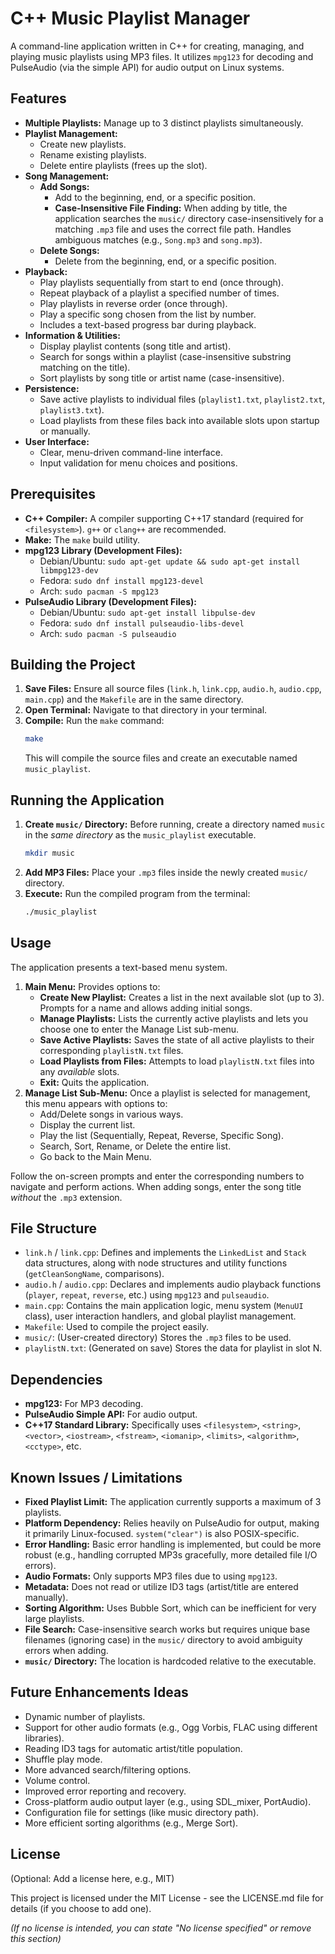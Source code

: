 # C++ Music Playlist Manager

A command-line application written in C++ for creating, managing, and playing music playlists using MP3 files. It utilizes `mpg123` for decoding and PulseAudio (via the simple API) for audio output on Linux systems.

## Features

*   **Multiple Playlists:** Manage up to 3 distinct playlists simultaneously.
*   **Playlist Management:**
    *   Create new playlists.
    *   Rename existing playlists.
    *   Delete entire playlists (frees up the slot).
*   **Song Management:**
    *   **Add Songs:**
        *   Add to the beginning, end, or a specific position.
        *   **Case-Insensitive File Finding:** When adding by title, the application searches the `music/` directory case-insensitively for a matching `.mp3` file and uses the correct file path. Handles ambiguous matches (e.g., `Song.mp3` and `song.mp3`).
    *   **Delete Songs:**
        *   Delete from the beginning, end, or a specific position.
*   **Playback:**
    *   Play playlists sequentially from start to end (once through).
    *   Repeat playback of a playlist a specified number of times.
    *   Play playlists in reverse order (once through).
    *   Play a specific song chosen from the list by number.
    *   Includes a text-based progress bar during playback.
*   **Information & Utilities:**
    *   Display playlist contents (song title and artist).
    *   Search for songs within a playlist (case-insensitive substring matching on the title).
    *   Sort playlists by song title or artist name (case-insensitive).
*   **Persistence:**
    *   Save active playlists to individual files (`playlist1.txt`, `playlist2.txt`, `playlist3.txt`).
    *   Load playlists from these files back into available slots upon startup or manually.
*   **User Interface:**
    *   Clear, menu-driven command-line interface.
    *   Input validation for menu choices and positions.

## Prerequisites

*   **C++ Compiler:** A compiler supporting C++17 standard (required for `<filesystem>`). `g++` or `clang++` are recommended.
*   **Make:** The `make` build utility.
*   **mpg123 Library (Development Files):**
    *   Debian/Ubuntu: `sudo apt-get update && sudo apt-get install libmpg123-dev`
    *   Fedora: `sudo dnf install mpg123-devel`
    *   Arch: `sudo pacman -S mpg123`
*   **PulseAudio Library (Development Files):**
    *   Debian/Ubuntu: `sudo apt-get install libpulse-dev`
    *   Fedora: `sudo dnf install pulseaudio-libs-devel`
    *   Arch: `sudo pacman -S pulseaudio`

## Building the Project

1.  **Save Files:** Ensure all source files (`link.h`, `link.cpp`, `audio.h`, `audio.cpp`, `main.cpp`) and the `Makefile` are in the same directory.
2.  **Open Terminal:** Navigate to that directory in your terminal.
3.  **Compile:** Run the `make` command:
    ```bash
    make
    ```
    This will compile the source files and create an executable named `music_playlist`.

## Running the Application

1.  **Create `music/` Directory:** Before running, create a directory named `music` in the *same directory* as the `music_playlist` executable.
    ```bash
    mkdir music
    ```
2.  **Add MP3 Files:** Place your `.mp3` files inside the newly created `music/` directory.
3.  **Execute:** Run the compiled program from the terminal:
    ```bash
    ./music_playlist
    ```

## Usage

The application presents a text-based menu system.

1.  **Main Menu:** Provides options to:
    *   **Create New Playlist:** Creates a list in the next available slot (up to 3). Prompts for a name and allows adding initial songs.
    *   **Manage Playlists:** Lists the currently active playlists and lets you choose one to enter the Manage List sub-menu.
    *   **Save Active Playlists:** Saves the state of all active playlists to their corresponding `playlistN.txt` files.
    *   **Load Playlists from Files:** Attempts to load `playlistN.txt` files into any *available* slots.
    *   **Exit:** Quits the application.
2.  **Manage List Sub-Menu:** Once a playlist is selected for management, this menu appears with options to:
    *   Add/Delete songs in various ways.
    *   Display the current list.
    *   Play the list (Sequentially, Repeat, Reverse, Specific Song).
    *   Search, Sort, Rename, or Delete the entire list.
    *   Go back to the Main Menu.

Follow the on-screen prompts and enter the corresponding numbers to navigate and perform actions. When adding songs, enter the song title *without* the `.mp3` extension.

## File Structure

*   `link.h` / `link.cpp`: Defines and implements the `LinkedList` and `Stack` data structures, along with node structures and utility functions (`getCleanSongName`, comparisons).
*   `audio.h` / `audio.cpp`: Declares and implements audio playback functions (`player`, `repeat`, `reverse`, etc.) using `mpg123` and `pulseaudio`.
*   `main.cpp`: Contains the main application logic, menu system (`MenuUI` class), user interaction handlers, and global playlist management.
*   `Makefile`: Used to compile the project easily.
*   `music/`: (User-created directory) Stores the `.mp3` files to be used.
*   `playlistN.txt`: (Generated on save) Stores the data for playlist in slot N.

## Dependencies

*   **mpg123:** For MP3 decoding.
*   **PulseAudio Simple API:** For audio output.
*   **C++17 Standard Library:** Specifically uses `<filesystem>`, `<string>`, `<vector>`, `<iostream>`, `<fstream>`, `<iomanip>`, `<limits>`, `<algorithm>`, `<cctype>`, etc.

## Known Issues / Limitations

*   **Fixed Playlist Limit:** The application currently supports a maximum of 3 playlists.
*   **Platform Dependency:** Relies heavily on PulseAudio for output, making it primarily Linux-focused. `system("clear")` is also POSIX-specific.
*   **Error Handling:** Basic error handling is implemented, but could be more robust (e.g., handling corrupted MP3s gracefully, more detailed file I/O errors).
*   **Audio Formats:** Only supports MP3 files due to using `mpg123`.
*   **Metadata:** Does not read or utilize ID3 tags (artist/title are entered manually).
*   **Sorting Algorithm:** Uses Bubble Sort, which can be inefficient for very large playlists.
*   **File Search:** Case-insensitive search works but requires unique base filenames (ignoring case) in the `music/` directory to avoid ambiguity errors when adding.
*   **`music/` Directory:** The location is hardcoded relative to the executable.

## Future Enhancements Ideas

*   Dynamic number of playlists.
*   Support for other audio formats (e.g., Ogg Vorbis, FLAC using different libraries).
*   Reading ID3 tags for automatic artist/title population.
*   Shuffle play mode.
*   More advanced search/filtering options.
*   Volume control.
*   Improved error reporting and recovery.
*   Cross-platform audio output layer (e.g., using SDL_mixer, PortAudio).
*   Configuration file for settings (like music directory path).
*   More efficient sorting algorithms (e.g., Merge Sort).

## License

(Optional: Add a license here, e.g., MIT)

This project is licensed under the MIT License - see the LICENSE.md file for details (if you choose to add one).

*(If no license is intended, you can state "No license specified" or remove this section)*